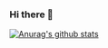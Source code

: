 ### Hi there 👋

<!--
**laerpeeK/laerpeeK** is a ✨ _special_ ✨ repository because its `README.md` (this file) appears on your GitHub profile.

Here are some ideas to get you started:

- 🔭 I’m currently working on Font-End achivement.
- 🌱 I’m currently learning JavaScript/Ivx/CSS.
- 👯 I’m looking to collaborate on Saas. 
- 🤔 I’m looking for help with life.
- 💬 Ask me about What you interested in.
- 📫 How to reach me: 847749593@qq.com
- 😄 Pronouns: ...
- ⚡ Fun fact: ...
-->
[![Anurag's github stats](https://github-readme-stats.vercel.app/api?username=laerpeeK)](https://github.com/anuraghazra/github-readme-stats)
